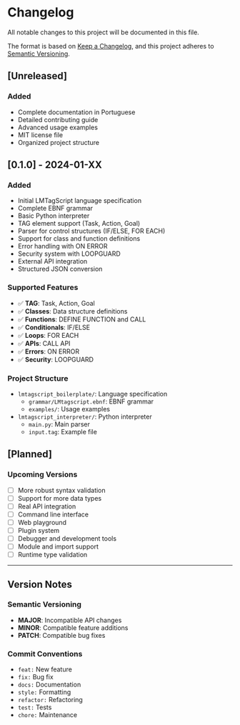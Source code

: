 # Changelog

All notable changes to this project will be documented in this file.

The format is based on [Keep a Changelog](https://keepachangelog.com/en/1.0.0/),
and this project adheres to [Semantic Versioning](https://semver.org/spec/v2.0.0.html).

## [Unreleased]

### Added
- Complete documentation in Portuguese
- Detailed contributing guide
- Advanced usage examples
- MIT license file
- Organized project structure

## [0.1.0] - 2024-01-XX

### Added
- Initial LMTagScript language specification
- Complete EBNF grammar
- Basic Python interpreter
- TAG element support (Task, Action, Goal)
- Parser for control structures (IF/ELSE, FOR EACH)
- Support for class and function definitions
- Error handling with ON ERROR
- Security system with LOOPGUARD
- External API integration
- Structured JSON conversion

### Supported Features
- ✅ **TAG**: Task, Action, Goal
- ✅ **Classes**: Data structure definitions
- ✅ **Functions**: DEFINE FUNCTION and CALL
- ✅ **Conditionals**: IF/ELSE
- ✅ **Loops**: FOR EACH
- ✅ **APIs**: CALL API
- ✅ **Errors**: ON ERROR
- ✅ **Security**: LOOPGUARD

### Project Structure
- `lmtagscript_boilerplate/`: Language specification
  - `grammar/LMtagscript.ebnf`: EBNF grammar
  - `examples/`: Usage examples
- `lmtagscript_interpreter/`: Python interpreter
  - `main.py`: Main parser
  - `input.tag`: Example file

## [Planned]

### Upcoming Versions
- [ ] More robust syntax validation
- [ ] Support for more data types
- [ ] Real API integration
- [ ] Command line interface
- [ ] Web playground
- [ ] Plugin system
- [ ] Debugger and development tools
- [ ] Module and import support
- [ ] Runtime type validation

---

## Version Notes

### Semantic Versioning
- **MAJOR**: Incompatible API changes
- **MINOR**: Compatible feature additions
- **PATCH**: Compatible bug fixes

### Commit Conventions
- `feat:` New feature
- `fix:` Bug fix
- `docs:` Documentation
- `style:` Formatting
- `refactor:` Refactoring
- `test:` Tests
- `chore:` Maintenance 
